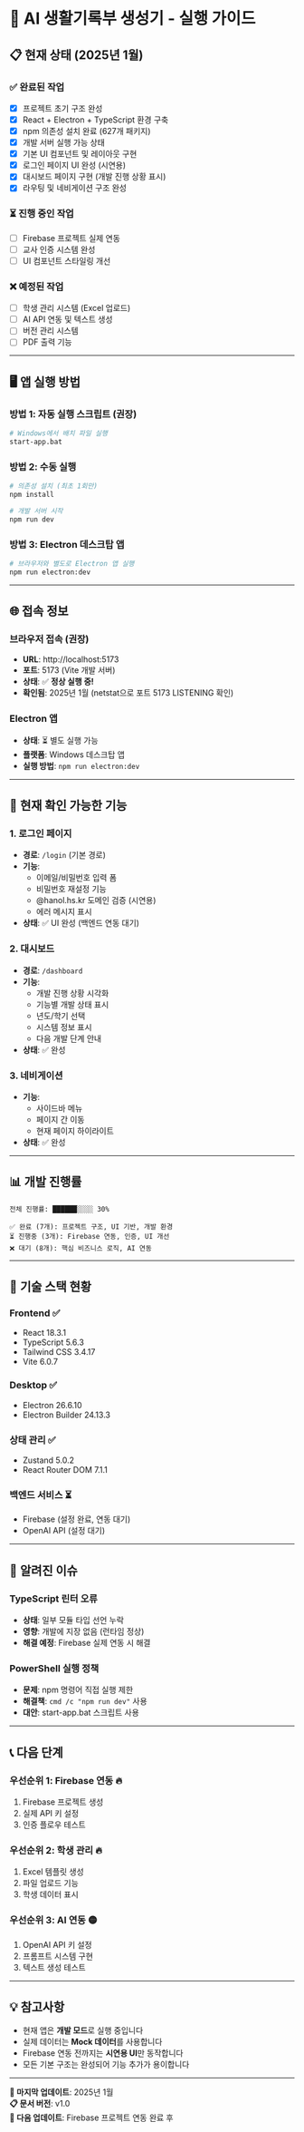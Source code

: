 # 🚀 AI 생활기록부 생성기 - 실행 가이드

## 📋 현재 상태 (2025년 1월)

### ✅ 완료된 작업
- [x] 프로젝트 초기 구조 완성
- [x] React + Electron + TypeScript 환경 구축
- [x] npm 의존성 설치 완료 (627개 패키지)
- [x] 개발 서버 실행 가능 상태
- [x] 기본 UI 컴포넌트 및 레이아웃 구현
- [x] 로그인 페이지 UI 완성 (시연용)
- [x] 대시보드 페이지 구현 (개발 진행 상황 표시)
- [x] 라우팅 및 네비게이션 구조 완성

### ⏳ 진행 중인 작업
- [ ] Firebase 프로젝트 실제 연동
- [ ] 교사 인증 시스템 완성
- [ ] UI 컴포넌트 스타일링 개선

### ❌ 예정된 작업
- [ ] 학생 관리 시스템 (Excel 업로드)
- [ ] AI API 연동 및 텍스트 생성
- [ ] 버전 관리 시스템
- [ ] PDF 출력 기능

---

## 🖥️ 앱 실행 방법

### 방법 1: 자동 실행 스크립트 (권장)
```bash
# Windows에서 배치 파일 실행
start-app.bat
```

### 방법 2: 수동 실행
```bash
# 의존성 설치 (최초 1회만)
npm install

# 개발 서버 시작
npm run dev
```

### 방법 3: Electron 데스크탑 앱
```bash
# 브라우저와 별도로 Electron 앱 실행
npm run electron:dev
```

---

## 🌐 접속 정보

### 브라우저 접속 (권장)
- **URL**: http://localhost:5173
- **포트**: 5173 (Vite 개발 서버)
- **상태**: ✅ **정상 실행 중!** 
- **확인됨**: 2025년 1월 (netstat으로 포트 5173 LISTENING 확인)

### Electron 앱
- **상태**: ⏳ 별도 실행 가능
- **플랫폼**: Windows 데스크탑 앱
- **실행 방법**: `npm run electron:dev`

---

## 🎯 현재 확인 가능한 기능

### 1. 로그인 페이지
- **경로**: `/login` (기본 경로)
- **기능**: 
  - 이메일/비밀번호 입력 폼
  - 비밀번호 재설정 기능
  - @hanol.hs.kr 도메인 검증 (시연용)
  - 에러 메시지 표시
- **상태**: ✅ UI 완성 (백엔드 연동 대기)

### 2. 대시보드
- **경로**: `/dashboard`
- **기능**:
  - 개발 진행 상황 시각화
  - 기능별 개발 상태 표시
  - 년도/학기 선택
  - 시스템 정보 표시
  - 다음 개발 단계 안내
- **상태**: ✅ 완성

### 3. 네비게이션
- **기능**:
  - 사이드바 메뉴
  - 페이지 간 이동
  - 현재 페이지 하이라이트
- **상태**: ✅ 완성

---

## 📊 개발 진행률

```
전체 진행률: ██████░░░░ 30%

✅ 완료 (7개): 프로젝트 구조, UI 기반, 개발 환경
⏳ 진행중 (3개): Firebase 연동, 인증, UI 개선  
❌ 대기 (8개): 핵심 비즈니스 로직, AI 연동
```

---

## 🔧 기술 스택 현황

### Frontend ✅
- React 18.3.1
- TypeScript 5.6.3
- Tailwind CSS 3.4.17
- Vite 6.0.7

### Desktop ✅
- Electron 26.6.10
- Electron Builder 24.13.3

### 상태 관리 ✅
- Zustand 5.0.2
- React Router DOM 7.1.1

### 백엔드 서비스 ⏳
- Firebase (설정 완료, 연동 대기)
- OpenAI API (설정 대기)

---

## 🚨 알려진 이슈

### TypeScript 린터 오류
- **상태**: 일부 모듈 타입 선언 누락
- **영향**: 개발에 지장 없음 (런타임 정상)
- **해결 예정**: Firebase 실제 연동 시 해결

### PowerShell 실행 정책
- **문제**: npm 명령어 직접 실행 제한
- **해결책**: `cmd /c "npm run dev"` 사용
- **대안**: start-app.bat 스크립트 사용

---

## 📞 다음 단계

### 우선순위 1: Firebase 연동 🔥
1. Firebase 프로젝트 생성
2. 실제 API 키 설정
3. 인증 플로우 테스트

### 우선순위 2: 학생 관리 🔥
1. Excel 템플릿 생성
2. 파일 업로드 기능
3. 학생 데이터 표시

### 우선순위 3: AI 연동 🟡
1. OpenAI API 키 설정
2. 프롬프트 시스템 구현
3. 텍스트 생성 테스트

---

## 💡 참고사항

- 현재 앱은 **개발 모드**로 실행 중입니다
- 실제 데이터는 **Mock 데이터**를 사용합니다
- Firebase 연동 전까지는 **시연용 UI**만 동작합니다
- 모든 기본 구조는 완성되어 기능 추가가 용이합니다

---

**📅 마지막 업데이트**: 2025년 1월  
**📋 문서 버전**: v1.0  
**🔄 다음 업데이트**: Firebase 프로젝트 연동 완료 후 